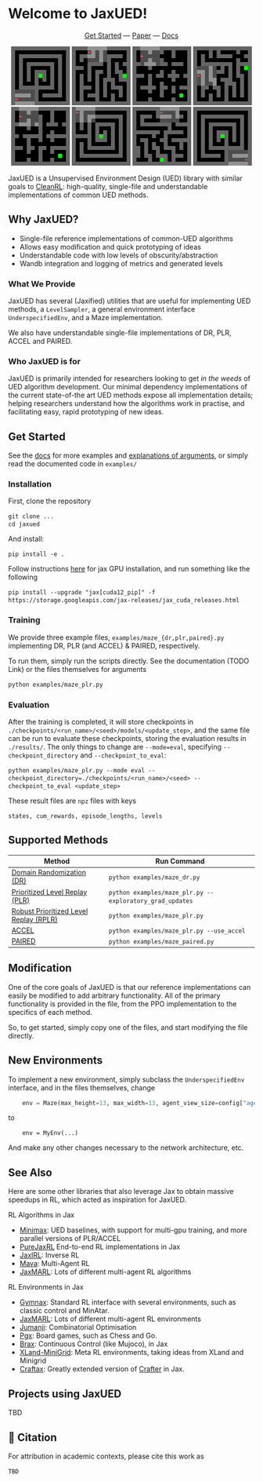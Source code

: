# Welcome to JaxUED!
<p align="center">
<a href="#get-started">Get Started</a> &mdash; <a href="TODO">Paper</a> &mdash; <a href="https://dramacow.github.io/jaxued">Docs</a>
</p>

<div align="center">
    <img src="figures/Labyrinth_299.gif" >
    <img src="figures/StandardMaze3_299.gif">
    <img src="figures/SixteenRooms_299.gif">
    <img src="figures/StandardMaze2_299.gif">
    <br>
    <img src="figures/SixteenRooms2_299.gif">
    <img src="figures/Labyrinth2_299.gif">
    <img src="figures/StandardMaze_299.gif">
    <img src="figures/LabyrinthFlipped_299.gif">
</div>

JaxUED is a Unsupervised Environment Design (UED) library with similar goals to [CleanRL](https://docs.cleanrl.dev): high-quality, single-file and understandable implementations of common UED methods.

## Why JaxUED?
- Single-file reference implementations of common-UED algorithms
- Allows easy modification and quick prototyping of ideas
- Understandable code with low levels of obscurity/abstraction
- Wandb integration and logging of metrics and generated levels

### What We Provide
JaxUED has several (Jaxified) utilities that are useful for implementing UED methods, a `LevelSampler`, a general environment interface `UnderspecifiedEnv`, and a Maze implementation. 

We also have understandable single-file implementations of DR, PLR, ACCEL and PAIRED.

### Who JaxUED is for
JaxUED is primarily intended for researchers looking to get *in the weeds* of UED algorithm development. Our minimal dependency implementations of the current state-of-the art UED methods expose all implementation details; helping researchers understand how the algorithms work in practise, and facilitating easy, rapid prototyping of new ideas. 

## Get Started
See the [docs](TODO) for more examples and [explanations of arguments](TODO), or simply read the documented code in `examples/`
### Installation
First, clone the repository

```
git clone ...
cd jaxued
```
And install:
```
pip install -e .
```

Follow instructions [here](https://jax.readthedocs.io/en/latest/installation.html) for jax GPU installation, and run something like the following 
```
pip install --upgrade "jax[cuda12_pip]" -f https://storage.googleapis.com/jax-releases/jax_cuda_releases.html
```

### Training
We provide three example files, `examples/maze_{dr,plr,paired}.py` implementing DR, PLR (and ACCEL) & PAIRED, respectively.

To run them, simply run the scripts directly. See the documentation (TODO Link) or the files themselves for arguments

```bash
python examples/maze_plr.py
```

### Evaluation
After the training is completed, it will store checkpoints in `./checkpoints/<run_name>/<seed>/models/<update_step>`, and the same file can be run to evaluate these checkpoints, storing the evaluation results in `./results/`.
The only things to change are `--mode=eval`, specifying `--checkpoint_directory` and `--checkpoint_to_eval`:
```
python examples/maze_plr.py --mode eval --checkpoint_directory=./checkpoints/<run_name>/<seed> --checkpoint_to_eval <update_step>
```


These result files are `npz` files with keys
```
states, cum_rewards, episode_lengths, levels
```


## Supported Methods
| Method                                                                              | Run Command                                                  |
|-------------------------------------------------------------------------------------|--------------------------------------------------------------|
| [Domain Randomization (DR)](https://arxiv.org/abs/1703.06907)                       | `python examples/maze_dr.py`                             |
| [Prioritized Level Replay (PLR)](https://arxiv.org/abs/2010.03934)                  | `python examples/maze_plr.py --exploratory_grad_updates` |
| [Robust Prioritized Level Replay (RPLR)](https://arxiv.org/abs/2110.02439) | `python examples/maze_plr.py`                            |
| [ACCEL](https://arxiv.org/abs/2203.01302)                                           | `python examples/maze_plr.py --use_accel`                |
| [PAIRED](https://arxiv.org/abs/2012.02096)                                          | `python examples/maze_paired.py`                         |

## Modification
One of the core goals of JaxUED is that our reference implementations can easily be modified to add arbitrary functionality. All of the primary functionality is provided in the file, from the PPO implementation to the specifics of each method. 

So, to get started, simply copy one of the files, and start modifying the file directly.

## New Environments
To implement a new environment, simply subclass the `UnderspecifiedEnv` interface, and in the files themselves, change
```python
    env = Maze(max_height=13, max_width=13, agent_view_size=config["agent_view_size"], normalize_obs=True)
```

to 
```
    env = MyEnv(...)
```

And make any other changes necessary to the network architecture, etc.

## See Also
Here are some other libraries that also leverage Jax to obtain massive speedups in RL, which acted as inspiration for JaxUED.

RL Algorithms in Jax
- [Minimax](https://github.com/facebookresearch/minimax): UED baselines, with support for multi-gpu training, and more parallel versions of PLR/ACCEL
- [PureJaxRL](https://github.com/luchris429/purejaxrl) End-to-end RL implementations in Jax
- [JaxIRL](https://github.com/FLAIROx/jaxirl): Inverse RL
- [Mava](https://github.com/instadeepai/Mava): Multi-Agent RL
- [JaxMARL](https://github.com/FLAIROx/JaxMARL): Lots of different multi-agent RL algorithms

RL Environments in Jax
- [Gymnax](https://github.com/RobertTLange/gymnax): Standard RL interface with several environments, such as classic control and MinAtar.
- [JaxMARL](https://github.com/FLAIROx/JaxMARL): Lots of different multi-agent RL environments
- [Jumanji](https://github.com/instadeepai/jumanji): Combinatorial Optimisation
- [Pgx](https://github.com/sotetsuk/pgx): Board games, such as Chess and Go.
- [Brax](https://github.com/google/brax): Continuous Control (like Mujoco), in Jax
- [XLand-MiniGrid](https://github.com/corl-team/xland-minigrid): Meta RL environments, taking ideas from XLand and Minigrid
- [Craftax](https://github.com/MichaelTMatthews/Craftax): Greatly extended version of [Crafter](https://github.com/danijar/crafter) in Jax.

## Projects using JaxUED
TBD

## 📜 Citation
For attribution in academic contexts, please cite this work as
```
TBD
```

